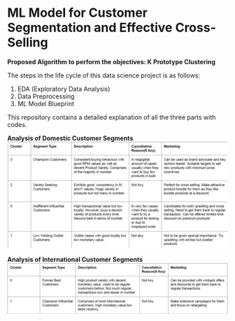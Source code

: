 # ML Model for Customer Segmentation and Effective Cross-Selling


<b>Proposed Algorithm to perform the objectives: K Prototype Clustering</b>

The steps in the life cycle of this data science project is as follows:
1. EDA (Exploratory Data Analysis)
2. Data Preprocessing
3. ML Model Blueprint

This repository contains a detailed explanation of all the three parts with codes.


<b>Analysis of Domestic Customer Segments</b>
![Main Model](c.JPG "Domestic Customer Segments")

<b>Analysis of International Customer Segments</b>
![Main Model](d.JPG "Domestic Customer Segments")

